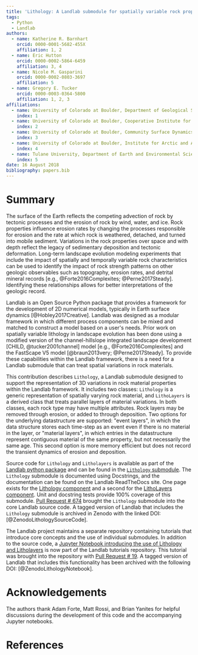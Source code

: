 ```yaml
---
title: 'Lithology: A Landlab submodule for spatially variable rock properties'
tags:
  - Python
  - Landlab
authors:
  - name: Katherine R. Barnhart
    orcid: 0000-0001-5682-455X
    affiliation: 1, 2
  - name: Eric Hutton
    orcid: 0000-0002-5864-6459
    affiliation: 3, 4
  - name: Nicole M. Gasparini
    orcid: 0000-0002-0803-3697
    affiliation: 5
  - name: Gregory E. Tucker
    orcid: 0000-0003-0364-5800
    affiliation: 1, 2, 3
affiliations:
  - name: University of Colorado at Boulder, Department of Geological Sciences
    index: 1
  - name: University of Colorado at Boulder, Cooperative Institute for Research in Environmental Sciences
    index: 2
  - name: University of Colorado at Boulder, Community Surface Dynamics Modeling System Integration Facility
    index: 3
  - name: University of Colorado at Boulder, Institute for Arctic and Alpine Research
    index: 4
  - name: Tulane University, Department of Earth and Environmental Sciences
    index: 5
date: 16 August 2018
bibliography: papers.bib
---
```


# Summary

The surface of the Earth reflects the competing advection of rock by tectonic processes and the erosion of rock by wind, water, and ice. Rock properties influence erosion rates by changing the processes responsible for erosion and the rate at which rock is weathered, detached, and turned into mobile sediment. Variations in the rock properties over space and with depth reflect the legacy of sedimentary deposition and tectonic deformation. Long-term landscape evolution modeling experiments that include the impact of spatially and temporally variable rock characteristics can be used to identify the impact of rock strength patterns on other geologic observables such as topography, erosion rates, and detrital mineral records [e.g., @Forte2016Complexites; @Perne2017Steady]. Identifying these relationships allows for better interpretations of the geologic record.

Landlab is an Open Source Python package that provides a framework for the development of 2D numerical models, typically in Earth surface dynamics [@Hobley2017Creative]. Landlab was designed as a  modular framework in which different process components can be mixed and matched to construct a model based on a user's needs. Prior work on spatially variable lithology in landscape evolution has been done using a modified version of the channel-hillslope integrated landscape development [CHILD, @tucker2001channel] model [e.g., @Forte2016Complexites] and the FastScape V5 model [@braun2013very; @Perne2017Steady]. To provide these capabilities within the Landlab framework, there is a need for a Landlab submodule that can treat spatial variations in rock materials.  

This contribution describes ``Lithology``, a Landlab submodule designed to support the representation of 3D variations in rock material properties within the Landlab framework. It includes two classes: ``Lithology`` is a generic representation of spatially varying rock material, and ``LithoLayers`` is a derived class that treats parallel layers of material variations. In both classes, each rock type may have multiple attributes. Rock layers may be removed through erosion, or added to through deposition. Two options for the underlying datastructure are supported: "event layers", in which the data structure stores each time-step as an event even if there is no material in the layer, or "material layers", in which entries in the datastructure represent contiguous material of the same property, but not necessarily the same age. This second option is more memory efficient but does not record the transient dynamics of erosion and deposition.

Source code for ``Lithology`` and ``Litholayers`` is available as part of the [Landlab python package](https://github.com/landlab/landlab) and can be found in the [``Lithology`` submodule](https://github.com/landlab/landlab/tree/master/landlab/components/lithology). The ``Lithology`` submodule is documented using Docstrings, and the documentation can be found on the Landlab ReadTheDocs site. One page exists for the [Lithology component](https://landlab.readthedocs.io/en/master/landlab.components.lithology.html) and a second for the [LithoLayers component](https://landlab.readthedocs.io/en/master/landlab.components.litholayers.html). Unit and docstring tests provide 100% coverage of this submodule. [Pull Request # 674](https://github.com/landlab/landlab/pull/674) brought the ``Lithology`` submodule into the core Landlab source code. A tagged version of Landlab that includes the ``Lithology`` submodule is archived in Zenodo with the linked DOI:[@ZenodoLithologySourceCode].

The Landlab project maintains a separate repository containing tutorials that introduce core concepts and the use of individual submodules. In addition to the source code, a [Jupyter Notebook introducing the use of Lithology and Litholayers](https://nbviewer.jupyter.org/github/landlab/tutorials/blob/next/lithology/lithology_and_litholayers.ipynb) is now part of the Landlab tutorials repository. This tutorial was brought into the repository with [Pull Request # 19](https://github.com/landlab/tutorials/pull/19). A tagged version of Landlab that includes this functionality has been archived with the following DOI: [@ZenodoLithologyNotebook].

# Acknowledgements
The authors thank Adam Forte, Matt Rossi, and Brian Yanites for helpful discussions during the development of this code and the accompanying Jupyter notebooks.

# References
